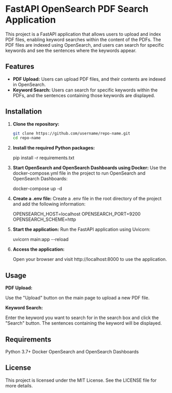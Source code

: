 # FastAPI OpenSearch PDF Search Application

This project is a FastAPI application that allows users to upload and index PDF files, enabling keyword searches within the content of the PDFs. The PDF files are indexed using OpenSearch, and users can search for specific keywords and see the sentences where the keywords appear.

## Features

- **PDF Upload:** Users can upload PDF files, and their contents are indexed in OpenSearch.
- **Keyword Search:** Users can search for specific keywords within the PDFs, and the sentences containing those keywords are displayed.

## Installation

1. **Clone the repository:**

   ```bash
   git clone https://github.com/username/repo-name.git
   cd repo-name

2. **Install the required Python packages:**

    pip install -r requirements.txt

3. **Start OpenSearch and OpenSearch Dashboards using Docker:** Use the docker-compose.yml file in the project to run OpenSearch and OpenSearch Dashboards:

    docker-compose up -d

4. **Create a .env file:** Create a .env file in the root directory of the project and add the following information:

    OPENSEARCH_HOST=localhost
    OPENSEARCH_PORT=9200
    OPENSEARCH_SCHEME=http

5. **Start the application:** Run the FastAPI application using Uvicorn:

    uvicorn main:app --reload

6. **Access the application:**

    Open your browser and visit http://localhost:8000 to use the application.

## Usage

**PDF Upload:**

Use the "Upload" button on the main page to upload a new PDF file.

**Keyword Search:**

Enter the keyword you want to search for in the search box and click the "Search" button.
The sentences containing the keyword will be displayed.

## Requirements

Python 3.7+
Docker
OpenSearch and OpenSearch Dashboards

## License
This project is licensed under the MIT License. See the LICENSE file for more details.
